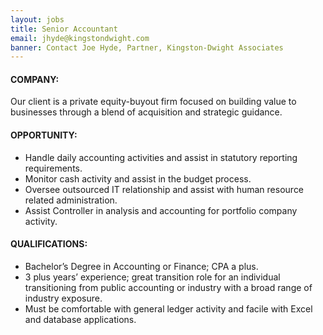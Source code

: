 ```yaml
---
layout: jobs
title: Senior Accountant
email: jhyde@kingstondwight.com
banner: Contact Joe Hyde, Partner, Kingston-Dwight Associates
---
```


#### COMPANY:
Our client is a private equity-buyout firm focused on building value to businesses through a blend of acquisition and strategic guidance.

#### OPPORTUNITY:
- Handle daily accounting activities and assist in statutory reporting requirements.
- Monitor cash activity and assist in the budget process.
- Oversee outsourced IT relationship and assist with human resource related administration.
- Assist Controller in analysis and accounting for portfolio company activity.

#### QUALIFICATIONS:
- Bachelor’s Degree in Accounting or Finance; CPA a plus.
- 3 plus years’ experience; great transition role for an individual transitioning from public accounting or industry with a broad range of industry exposure.
- Must be comfortable with general ledger activity and facile with Excel and database applications.

